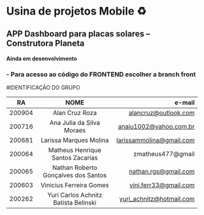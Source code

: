 # Usina de projetos Mobile ♻️
## APP Dashboard para placas solares – Construtora Planeta
#### Ainda em desenvolvimento

### - Para acesso ao código do **FRONTEND** escolher a branch **front**

#IDENTIFICAÇÃO DO GRUPO

|   RA   |                 NOME                 |         e-mail           |
|--------|:------------------------------------:|-------------------------:|
| 200904 | Alan Cruz Roza                       | alancruz@outlook.com     |
| 200716 | Ana Julia da Silva Moraes            | anaju1002@yahoo.com.br   |
| 200681 | Larissa Marques Molina               | larissammolina@gmail.com |
| 200064 | Matheus Henrique Santos Zacarias     | zmatheus477@gmail        |
| 200065 | Nathan Roberto Gonçalves dos Santos  | nathan.rgs@gmail.com     |
| 200603 | Vinicius Ferreira Gomes              | vini.ferr33@gmail.com    |
| 200262 | Yuri Carlos Achnitz Batista Belinski | yuri_achnitz@hotmail.com |


